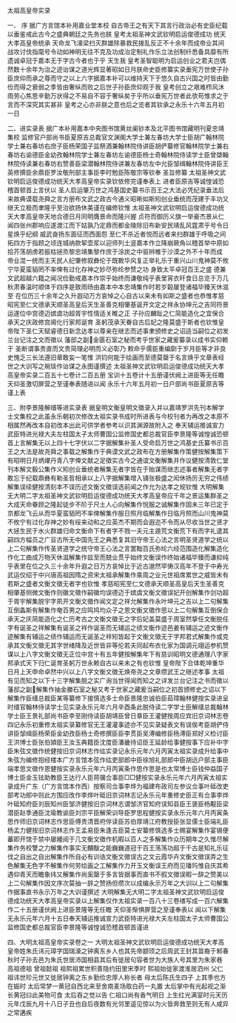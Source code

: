 <!-- { "loadSidebar": true } -->
太祖高皇帝实录

一、 序
据广方言馆本补用嘉业堂本校
自古帝王之有天下其言行政治必有史臣纪载以垂鉴戒此古今之盛典朝廷之先务也朕
皇考太祖圣神文武钦明启运俊德成功
统天大孝高皇帝统承
天命龙飞濠梁扫灭群雄除暴救民拨乱反正不十余年而成帝业其间战攻讨伐指麾号令动如神明无往不克及功成治定制礼作乐立法创制纤悉备具靡有所遗诚卓冠于嘉本无于字古今者也于乎
天生我
皇考圣智聪明为启运创业之君夫岂偶然数十余年为治之迹诒谋之道光辉显著昭如日月朕命史臣修纂实录垂宪万世使子孙臣庶仰而承之尊而守之以上六字据嘉本补可以维持天下于悠久自古兴国之时皆由勤俭而得之衰弱之季皆由奢纵而败之后世子孙臣庶仰观于我
皇考创立之艰难栉风沐雨劳心焦思辛勤万状得之不易自不容于奢纵矣于乎所以垂宪万世者此欤苟惟求之于言而不深究其实甚非
皇考之心亦非朕之意也后之览者其钦承之永乐十六年五月初一日

二、进实录表
据广本补用嘉本中央图书馆黄丝阑钞本及北平图书馆藏明刊夏忠靖集校
监修官户部尚书臣夏原吉总裁官文渊阁大学士兼左春坊大学士臣胡广翰林院学士兼右春坊右庶子臣杨荣国子监祭酒兼翰林院侍讲臣胡俨纂修官翰林院学士兼右春坊右谕德臣金幼孜翰林院学士兼左春坊左谕德臣杨士奇翰林院侍读学士臣曾棨翰林院侍读兼右春坊右赞善臣梁潜翰林院侍讲兼左春坊左中允臣邹缉翰林院侍讲臣王英修撰臣余鼎臣罗汝敬刑部主事臣李时勉臣陈敬宗等钦奉
圣旨修纂
太祖圣神文武钦明启运俊德成功统天大孝高皇帝实录钦依修完谨奉表上
进者臣原吉等诚惶诚恐稽首顿首上言伏以
圣人启运肇万世之鸿基国史纂书示百王之大法必凭纪录垂法后来故典谟载尧舜之言方册布文武之政古今通义昭晰如斯矧创业垂统而茂建于丰功又继天立极而聿隆乎至治欲扬休美谨在编修钦惟
太祖圣神文武钦明启运俊德成功统天大孝高皇帝天地合德日月同明膺景命而隆兴握
贞符而御历义旗一举豪杰景从仁闻四张州郡响应遂渡江而下姑孰乃定鼎而都金陵除旧布新安民靖乱风霆肃乎号令日星焕乎纪纲
威武奋扬东面征而西面怨
至仁不杀近者悦而远者来扫群雄于呼吸之间拓四方于指顾之顷连城纳款挈壶浆以迎师列土竖嘉本作立降崩厥角以稽首举中原如拾芥荡胡虏若振枯拯烝黎忠靖集黎作庶于涂炭之中驱辫椎于沙漠之外不十年而成
帝业混一统而主天民人纪肇修叙彝伦于既斁华风复正举礼乐于重兴山川鬼神莫不攸宁华夏蛮貊罔不率俾有过化存神之妙尽弥纶参赞之功
身致太平卓冠百王之盛
德兼文武超越六籍之闻况俭勤戒嘉本作崇乎始终而谦敬纯乎表里宵衣旰食日总览于万几秋肃春温时顺体于四序是致雨旸由嘉本中本忠靖集作时若岁榖屡登诸福毕臻天休滋至
在位历三十余年之久升遐动万方哀悼之心自古以来未有如斯之盛者也恭惟孝慈昭宪至仁文德承天顺圣高皇后天生圣善克相肇基诞开文定之祥永协坤元之吉同符景运遂位中宫德迈嫔虞功超胥宇性情适关睢之正
子孙应麟趾之仁简能造化之宜保合承天之庆政修宫阃化行家邦诞育
圣躬茂承天眷自古后妃之隆莫盛于斯者也钦惟皇帝陛下圣仁天赋睿德日新念达孝以尊亲在继志而述事聿颁修史之诏适当嗣位之初发兰台记注之文而徵以
藩邸之副金匮石室之秘而考乎世家之藏爰纂录以成书实仰赖于
圣断谓事贵直而文贵简理必明而义必彰乃
敕命乎儒臣重编劘于岁月臣等才非良史愧乏三长法遵旧章敢妄一笔惟
洪钧何能于绘画而至德莫罄于名言焕乎文章表经世之大训写之琬琰作诒谋之永图谨撰述
太祖圣神文武钦明启运俊德成功统天大孝高皇帝实录二百五十七卷计二百五册
宝训十五卷计十五册谨伏阙上进臣等无任瞻天仰圣激切屏营之至谨奉表随进以闻
永乐十六年五月初一日户部尚书臣夏原吉等谨上表

三、附李景隆解缙等进实录表
据皇明文衡皇明文徵录入并以嘉靖罗洪先刊本解学士文集校之此虽永乐朝初次修改太祖实录书成时所进表与今校刊者为再改之本原不相属然再改本自初改本出此可供学者参考以识其渊源故附入之
奉天辅运推诚宣力武臣特进光禄大夫左柱国太子太师曹国公监修国史都总裁官臣李景隆等诚惶诚恐顿首上言解集无以上四十七字伏以二字据解集补圣人受命启万世之鸿基史氏纂书示百王之大法是故尧舜之事载之解集作于典谟文武之政布在方册解集作策健按解集策下有昭明日月炳燿丹青八字俾文献之足徵实古今之通谊文衡解集并作议健按清敦仁堂刊本解文毅公集作义矧创业垂统者解集无者字皆在于贻谋而继志述事者解集无者字敢忘于纪载鼎彝有勒圣哲相承以上八字据解集增入铺张极盛之闳休扬厉无穷之伟绩解集误续健按清刻本不误历述文衡文徵误选前闻之作允为达孝之规钦惟
大明解集无大明二字太祖圣神文武钦明启运俊德成功统天大孝高皇帝应千年之景运集群圣之大成天命眷顾之隆起徒步不阶于尺土人心向解集作悦服之诚解集作固未三年已定于京都龙飞云从而华夏蛮貊罔不率俾解集作服日照月临解集作日临月照而山川鬼神莫不攸宁有过化存神之妙有绥来动和之应英杰不期而会遐迩不令而从尽收当世之贤才大拯生民于水火群雄归命文衡命下有者字不戮一夫元主遁荒文衡荒下有而字礼遣其嗣四方幅员之广亘古所无中国先王之典悉复其旧守帝王心法之言明圣贤道学之统以上二句解集作传圣贤道学之统守帝王心法之言罢黜百氏弥纶六经范围造化解集造化作化工曲成万物天休滋解集作兹至而兢业贯乎始终文衡误作终始诸福毕臻而谦抑纯乎表里在位之久三十余年升遐之日万方哀悼比于近古邈然罕俦汉高年不登于中寿光武运仅绍于中兴唐高祖因隋之资宋太祖承解集作乘周之业元世祖席累世之威皆未有若斯之盛者文衡文徵无者字也钦惟
孝慈昭宪至仁文德承天顺圣高皇后天生圣善克相肇基侧微文衡作则徽文徵作嗣徽均误德迈于嫔虞文衡文徵误妃开创解集作剑功超于胥宇解集脱宇字夙开文衡文徵作闻文定之祥允解集作永叶坤元之吉以上二句解集互倒螽斯有解集作奄百男之应鸣鸠均众子之恩文衡文徵作思以上二句解集互倒保合承天之庆简能造化之仁历考古之文衡文徵无之字后妃盖莫盛于周室然挚任文衡脱任字有诞圣之祥解集有诞圣之祥作诞圣而无辅运之绩文衡作迹邑姜有辅运之迹文衡作迹解集有辅运之绩作辅运而无诞圣之祥矧皆起于文衡文徵无于字邦君式解集作或克承其文衡文徵无其字世绪降及近世皆非等伦若夫同起布衣化家为国调元翊运参机赞谋以上八字文衡文徵无正位中宫十有五年健按解集年下有慈训昭明文德通理八字家邦承式天下归仁诞育圣躬万世永赖自古以来未之有也钦惟
皇帝陛下合体乾坤重华日月上天申命卓然中兴以上八字文衡文徵无焕帝尧之文章缵武王之继述孝事
太祖有见而知之以下十三字解集脱之实广询当世得闻而知之之详发兰台记注之书而徵以藩邸之副解集作抽金縢石室之秘又考于世家之藏爰当嗣位之初首颁修史之诏以下解集作臣缙总裁臣某等纂修下接慎选多士命臣景隆忠诚伯臣茹瑺翰林健按实录进呈时缙官翰林侍读学士见实录永乐元年六月辛酉条此脱侍读二字学士臣解缙总裁翰林学士臣王景礼部尚书臣李至刚侍读臣胡靖臣曾日章臣王灌健按周应宾旧京词林志卷四记永乐初重修太祖实录纂修官无王灌灌事迹亦不见实录疑表文有误俟考臣胡俨侍讲臣邹缉臣杨荣臣金幼孜臣杨士奇修撰臣臣李贯臣吴溥编修臣杨溥臣郑好义检讨臣王洪博士臣张伯頴臣王汝玉典籍臣沈度臣潘畿待诏臣王延龄给事健按事下应补中字臣朱弦文徵作统健按旧京词林志作纮实录记永乐元年六月丙寅太祖实录成升给事中朱弦为编修抱经楼本广方言馆本弦作纮吏部郎中臣徐旭礼部郎中臣胡远户部主事臣端孝思文徵作恩健按实录永乐元年六月丙寅条作思作思是也太常博士臣钱仲益国子博士臣金玉铉助教臣王达行人臣蒋骥佥事臣□□健按实录永乐元年六月丙寅太祖实录成升广东（广方言馆本作西）按察司佥事李烨为福建布政司左参议佥事叶砥改吏部考功郎中则此方围应改作李烨叶砥旧京词林志记永乐元年重修史臣正有佥事李烨叶砥知府臣刘辰知州臣邹济健按旧京词林志谓邹济官知府误知县臣王褒臣杨觏臣梁潜臣赵季通臣沈瑜教谕臣刘宗平臣解荣训导臣罗思程健按实录永乐元年六月丙寅条思作师旧京词林志作思臣傅贵清晋府伴读臣苏伯厚靖江府教授臣张显儒士臣端礼臣杨孟力健按旧京词林志作王孟易臣朱逢吉臣莫士安纂修慎选多士赐宴解集作宴锡便蕃即开馆于禁中屡繙阅于几文衡文徵作机暇以百人之多解集作众历期年之久惟尽解集作务校讐之力解集作事实无黼黻之能巍巍道冠于百王荡荡功超于千古是知礼乐征伐之自出之自出解集作所自必有训诰文衡文徵误古之文云霞华卉文衡文徵误弄之生色解集无色字不解集作何劳绘画之工解集作力开玉文衡误王府而见璠玙惟自庆其希遇仰青天而瞻象纬又解集作尚奚罄于多言皆据事而直书不假文徵误暇一辞之赞美以上二句解集作因文序次莫抽一辞之赞扬但缵次以成编永示万年之大训以上二句解集作据事直书永示万年之大训谨撰述
大明解集无大明二字太祖圣神文武钦明启运俊德成功统天大孝高皇帝实录以上解集仅作太祖实录一百八十三卷缮写成一百六解集作二十五册谨伏阙上进臣景隆等无任瞻
天仰圣惭惧屏营之至谨奉表以  闻以下解集无永乐元年六月十五日奉天辅运推诚宣力武臣特进光禄大夫左柱国太子太师曹国公监修国史都总裁官臣李景隆等诚惶诚恐稽首顿首谨进

四、大明太祖高皇帝实录卷之一
大明太祖圣神文武钦明启运俊德成功统天大孝高皇帝姓朱氏讳元璋字国瑞濠之钟离东乡人也其先帝颛顼之后周武王封其苗裔于邾春秋时子孙去邑为朱氏世居沛国相县其后有徙居句容者世为大族人号其里为朱家巷  高祖德祖  曾祖懿祖  祖熙祖累世积善隐约田里宋季时  熙祖始徙家渡淮居泗州  父仁祖讳世珍元世又徙居钟离之东乡勤俭忠厚人称长者  母太后陈氏生四子  上其季也方在娠时  太后常梦一黄冠自西北来至舍南麦场取白药一丸置  太后掌中有光起视之渐长黄冠曰此美物可食
太后吞之觉以告  仁祖口尚有香气明日  上生红光满室时元天历元年戊辰九月十八日子丑也自后夜数有光邻里遥见惊以为火皆奔救至则无有人咸异之常遘疾
